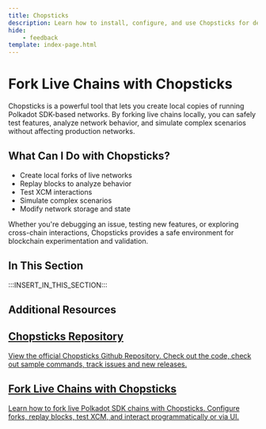 ```yaml
---
title: Chopsticks
description: Learn how to install, configure, and use Chopsticks for debugging and forking Polkadot SDK-based networks in a local development environment.
hide: 
    - feedback
template: index-page.html
---
```


# Fork Live Chains with Chopsticks

Chopsticks is a powerful tool that lets you create local copies of running Polkadot SDK-based networks. By forking live chains locally, you can safely test features, analyze network behavior, and simulate complex scenarios without affecting production networks.

## What Can I Do with Chopsticks?

- Create local forks of live networks
- Replay blocks to analyze behavior
- Test XCM interactions
- Simulate complex scenarios
- Modify network storage and state

Whether you're debugging an issue, testing new features, or exploring cross-chain interactions, Chopsticks provides a safe environment for blockchain experimentation and validation.

## In This Section

:::INSERT_IN_THIS_SECTION:::

## Additional Resources

<div class="subsection-wrapper">
  <div class="card">
    <a href="https://github.com/AcalaNetwork/chopsticks/">
      <h2 class="title">Chopsticks Repository</h2>
      <p class="description">View the official Chopsticks Github Repository. Check out the code, check out sample commands, track issues and new releases.</p>
    </a>
  </div>
    <div class="card">
    <a href="/tutorials/polkadot-sdk/testing/fork-live-chains/">
      <h2 class="title">Fork Live Chains with Chopsticks</h2>
      <p class="description">Learn how to fork live Polkadot SDK chains with Chopsticks. Configure forks, replay blocks, test XCM, and interact programmatically or via UI.</p>
    </a>
  </div>
</div>
